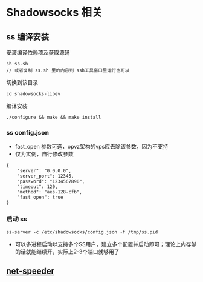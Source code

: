 # Shadowsocks 相关
## ss 编译安装

安装编译依赖项及获取源码

```
sh ss.sh
// 或者复制 ss.sh 里的内容到 ssh工具窗口里运行也可以
```

切换到该目录
```
cd shadowsocks-libev
```

编译安装
```
./configure && make && make install
```


### ss config.json

- fast_open 参数可选，opvz架构的vps应去除该参数，因为不支持
- 仅为实例，自行修改参数

```
{
    "server": "0.0.0.0",
    "server_port": 12345,
    "password": "1234567890",
    "timeout": 120,
    "method": "aes-128-cfb",
    "fast_open": true
}
```

### 启动 ss

```ss-server -c /etc/shadowsocks/config.json -f /tmp/ss.pid```

- 可以多进程启动以支持多个SS用户，建立多个配置并启动即可；理论上内存够的话就能继续开，实际上2-3个端口就够用了


## [net-speeder](https://github.com/snooda/net-speeder)

